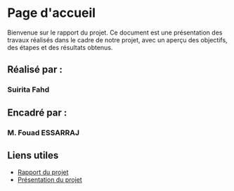# Page d'accueil

Bienvenue sur le rapport du projet. Ce document est une présentation des travaux réalisés dans le cadre de notre projet, avec un aperçu des objectifs, des étapes et des résultats obtenus.

## Réalisé par :

### **Suirita Fahd**

## Encadré par :

### **M. Fouad ESSARRAJ**

## Liens utiles

- [Rapport du projet](./Rapport/index.html)
- [Présentation du projet](./Presentation/index.html)